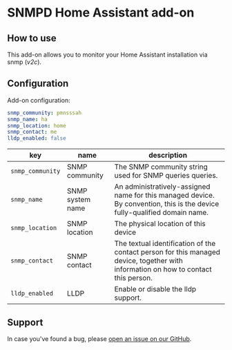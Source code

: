 # SNMPD Home Assistant add-on

## How to use

This add-on allows you to monitor your Home Assistant installation via snmp (_v2c_).

## Configuration

Add-on configuration:

```yaml
snmp_community: pmnsssah
snmp_name: ha
snmp_location: home
snmp_contact: me
lldp_enabled: false
```

| key              | name             | description                                                                                                                        |
| ---------------- | ---------------- | ---------------------------------------------------------------------------------------------------------------------------------- |
| `snmp_community` | SNMP community   | The SNMP community string used for SNMP queries queries.                                                                           |
| `snmp_name`      | SNMP system name | An administratively-assigned name for this managed device. By convention, this is the device fully-qualified domain name.          |
| `snmp_location`  | SNMP location    | The physical location of this device                                                                                               |
| `snmp_contact`   | SNMP contact     | The textual identification of the contact person for this managed device, together with information on how to contact this person. |
| `lldp_enabled`   | LLDP             | Enable or disable the lldp support.                                                                                                |

## Support

In case you've found a bug, please [open an issue on our GitHub][issue].

[issue]: https://github.com/mib1185/ha-addon-snmpd/issues
